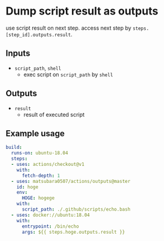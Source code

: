 # Dump script result as outputs

use script result on next step.
access next step by `steps.[step_id].outputs.result`.

## Inputs

- `script_path`, `shell`
    - exec script on `script_path` by `shell`

## Outputs

- `result`
    - result of executed script

## Example usage

```yaml
build:
  runs-on: ubuntu-18.04
  steps:
  - uses: actions/checkout@v1
    with:
      fetch-depth: 1
  - uses: matsubara0507/actions/outputs@master
    id: hoge
    env:
      HOGE: hogege
    with:
      script_path: ./.github/scripts/echo.bash
  - uses: docker://ubuntu:18.04
    with:
      entrypoint: /bin/echo
      args: ${{ steps.hoge.outputs.result }}
```
